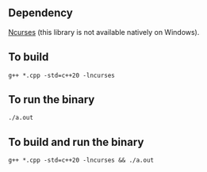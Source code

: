 ## Dependency

[Ncurses](https://en.wikipedia.org/wiki/Ncurses) (this library is not available natively on Windows).

## To build

```
g++ *.cpp -std=c++20 -lncurses
```

## To run the binary

```
./a.out
```

## To build and run the binary

```
g++ *.cpp -std=c++20 -lncurses && ./a.out
```
